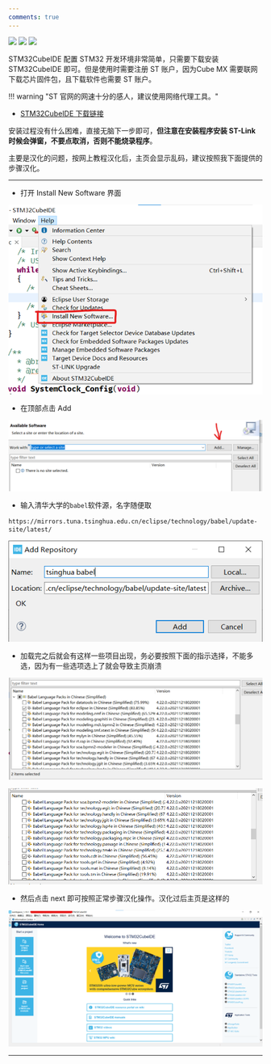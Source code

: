 ```yaml
---
comments: true
---
```


<img src = "https://img.shields.io/badge/version-1.0.0-green">  <img src = "https://img.shields.io/badge/author-Qiao-lightgrey"> <img src = "https://img.shields.io/badge/system-windows-blue">

STM32CubeIDE 配置 STM32 开发环境非常简单，只需要下载安装 STM32CubeIDE 即可。但是使用时需要注册 ST 账户，因为Cube MX 需要联网下载芯片固件包，且下载软件也需要 ST 账户。

!!! warning "ST 官网的网速十分的感人，建议使用网络代理工具。"

- [STM32CubeIDE 下载链接](https://www.st.com.cn/zh/development-tools/stm32cubeide.html)

安装过程没有什么困难，直接无脑下一步即可，__但注意在安装程序安装 ST-Link 时候会弹窗，不要点取消，否则不能烧录程序__。

主要是汉化的问题，按网上教程汉化后，主页会显示乱码，建议按照我下面提供的步骤汉化。

---

- 打开 Install New Software 界面

![打开Install New Software界面.png](%E5%BC%80%E5%8F%91%E6%8C%87%E5%8D%97.assets/%E6%89%93%E5%BC%80Install%20New%20Software%E7%95%8C%E9%9D%A2.png)

- 在顶部点击 Add

![在顶部点击 Add.png](%E5%BC%80%E5%8F%91%E6%8C%87%E5%8D%97.assets/%E5%9C%A8%E9%A1%B6%E9%83%A8%E7%82%B9%E5%87%BB%20Add.png)

- 输入清华大学的`babel`软件源，名字随便取

```
https://mirrors.tuna.tsinghua.edu.cn/eclipse/technology/babel/update-site/latest/
```

![输入清华大学的babel软件源，名字随便取.png](%E5%BC%80%E5%8F%91%E6%8C%87%E5%8D%97.assets/%E8%BE%93%E5%85%A5%E6%B8%85%E5%8D%8E%E5%A4%A7%E5%AD%A6%E7%9A%84babel%E8%BD%AF%E4%BB%B6%E6%BA%90%EF%BC%8C%E5%90%8D%E5%AD%97%E9%9A%8F%E4%BE%BF%E5%8F%96.png)

- 加载完之后就会有这样一些项目出现，务必要按照下面的指示选择，不能多选，因为有一些选项选上了就会导致主页崩溃

![1.png](%E5%BC%80%E5%8F%91%E6%8C%87%E5%8D%97.assets/1.png)

![2.png](%E5%BC%80%E5%8F%91%E6%8C%87%E5%8D%97.assets/2.png)

- 然后点击 next 即可按照正常步骤汉化操作。汉化过后主页是这样的

![3.png](%E5%BC%80%E5%8F%91%E6%8C%87%E5%8D%97.assets/3.png)

---
